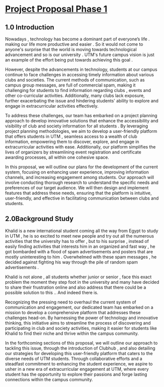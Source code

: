# <ins>Project Proposal Phase 1

## **1.0 Introduction**
Nowadays , technology has become a dominant part of everyone’s life . making our life more productive and easier . So it would not come to anyone's surprise that the world is moving towards technological advancement and so is our university . UTM's future campus vision is just an example of the effort being put towards achieving this goal .

However, despite the advancements in technology, students at our campus continue to face challenges in accessing timely information about various clubs and societies. The current methods of communication, such as campus group messages, are full of commercial spam, making it challenging for students to find information regarding clubs , events and other co-curricular activities. Additionally, many clubs lack exposure, further exacerbating the issue and hindering students' ability to explore and engage in extracurricular activities effectively.

To address these challenges, our team has embarked on a project planning approach to develop innovative solutions that enhance the accessibility and visibility of club and society information for all students . By leveraging project planning methodologies, we aim to develop a user-friendly platform that offers students in UTM , seamless access to a wealth of club information, empowering them to discover, explore, and engage in extracurricular activities with ease. Additionally, our platform simplifies the lives of organizers by streamlining event registration and certificate awarding processes, all within one cohesive space.

In this proposal, we will outline our plans for the development of the current system, focusing on enhancing user experience, improving information channels, and increasing engagement among students. Our approach will involve conducting thorough research to understand the specific needs and preferences of our target audience. We will then design and implement features that address these needs, ensuring that the platform is intuitive, user-friendly, and effective in facilitating communication between clubs and students.

## **2.0Background Study**
Khalid is a new international student coming all the way from Egypt to study in UTM , he is so excited to meet new people and try out all the numerous activities that the university has to offer , but to his surprise , instead of  easily finding activities that interests him  in an organized  and fast way , he got bombarded with a flood of spam advertisements and posters that are mostly uninteresting to him . Overwhelmed with these spam messages , he decided against fighting his way through the pile of random spam advertisements .

Khalid is not alone  ,  all students whether junior or senior ,  face this exact problem the moment they step foot in the university and many have decided to share their frustration online and also address that there could be a possible solution to this .. And indeed there is. 

Recognizing the pressing need to overhaul the current system of communication and engagement, our dedicated team has embarked on a mission to develop a comprehensive platform that addresses these challenges head-on. By harnessing the power of technology and innovative thinking, this initiative aims to streamline the process of discovering and participating in club and society activities, making it easier for students like Khalid to find their niche and thrive within the campus community.

In the forthcoming sections of this proposal, we will outline our approach to tackling this issue, through the introduction of Clubhub , and also detailing our strategies for developing this user-friendly platform that caters to the diverse needs of UTM students. Through collaborative efforts and a steadfast commitment to enhancing the student experience, we aspire to usher in a new era of extracurricular engagement at UTM, where every student has the opportunity to explore their passions and forge lasting connections within the campus community.

